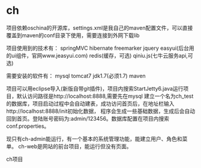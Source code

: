ch
==

项目依赖oschina的开源库，settings.xml是我自己的maven配置文件，可以直接覆盖到maven的conf目录下使用，需要连接到外网下载lib

项目使用到的技术有：
springMVC
hibernate
freemarker
jquery
easyui(后台用的ui组件，官网www.jeasyui.com)
redis(缓存，可选)
qiniu.js(七牛云服务api,可选)

需要安装的软件有：
mysql
tomcat7
jdk1.7(必须1.7)
maven

项目可以用eclipse导入(新版自带git插件)，项目内搜索StartJetty6.java运行项目，默认访问路径是http://localhost:8888,需要先在mysql
建立一个名为ch_test的数据库，项目启动过程中会自动建表，成功访问首页后，在地址栏输入http://localhost:8888/init初始化数据，
程序会生成一些基础数据，生成后会自动回到首页。登陆账号密码为:admin/123456。数据库配置在项目内搜索conf.properties。

现只有ch-admin能运行，有一个基本的系统管理功能，能建立用户、角色和菜单。
ch-web是网站的前台项目，能运行但没有页面。

ch项目
